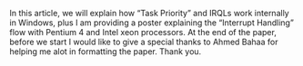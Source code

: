 In this article, we will explain how “Task Priority” and IRQLs work internally in Windows, plus I am providing a poster
explaining the “Interrupt Handling” flow with Pentium 4 and Intel xeon processors. At the end of the paper, before we
start I would like to give a special thanks to Ahmed Bahaa for helping me alot in formatting the paper. Thank you.
